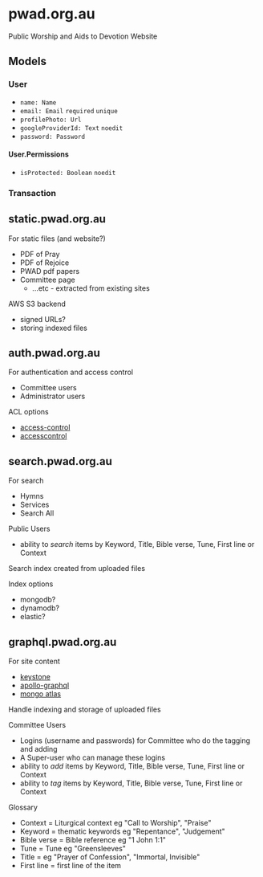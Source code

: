 # pwad.org.au

Public Worship and Aids to Devotion Website

## Models

### User

- `name: Name`
- `email: Email`
  `required`
  `unique`
- `profilePhoto: Url`
- `googleProviderId: Text`
  `noedit`
- `password: Password`


#### User.Permissions
- `isProtected: Boolean`
  `noedit`
  
### Transaction

### 

## static.pwad.org.au

For static files (and website?)
  - PDF of Pray
  - PDF of Rejoice
  - PWAD pdf papers
  - Committee page
	- ...etc - extracted from existing sites
  
AWS S3 backend
  - signed URLs?
  - storing indexed files

## auth.pwad.org.au

For authentication and access control
  - Committee users
  - Administrator users

ACL options
  - [access-control](https://github.com/bluebirds-blue-jay/access-control)
  - [accesscontrol](https://github.com/onury/accesscontrol)

## search.pwad.org.au

For search
  - Hymns
  - Services
  - Search All

Public Users
  - ability to *search* items by Keyword, Title, Bible verse, Tune, First line or Context
  
Search index created from uploaded files

Index options
  - mongodb?
  - dynamodb?
  - elastic?
  
## graphql.pwad.org.au

For site content
  - [keystone](http://keystonejs.com/)
  - [apollo-graphql](https://www.apollographql.com/)
  - [mongo atlas](https://www.mongodb.com/cloud/atlas)
  
Handle indexing and storage of uploaded files

Committee Users
  - Logins (username and passwords) for Committee who do the tagging and adding
  - A Super-user who can manage these logins
  - ability to *add* items by Keyword, Title, Bible verse, Tune, First line or Context
  - ability to *tag* items by Keyword, Title, Bible verse, Tune, First line or Context

Glossary
  - Context = Liturgical context eg "Call to Worship", "Praise" 
  - Keyword = thematic keywords eg "Repentance", "Judgement"
  - Bible verse = Bible reference eg "1 John 1:1" 
  - Tune = Tune eg "Greensleeves" 
  - Title = eg "Prayer of Confession", "Immortal, Invisible" 
  - First line = first line of the item
